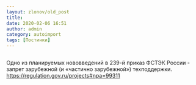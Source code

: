 ```yaml
---
layout: zlonov/old_post
title: 
date: 2020-02-06 16:51
author: admin
category: autoimport
tags: [Постинки]
---
```

<!-- wp:image {"id":73921, "align": "center"} -->
<div class="wp-block-image"><figure class="aligncenter"><img src="/assets/uploads/%D0%A1%D0%BD%D0%B8%D0%BC%D0%BE%D0%BA-%D1%8D%D0%BA%D1%80%D0%B0%D0%BD%D0%B0-2020-02-06-%D0%B2-16.48.48.png" alt="" class="wp-image-73921" /></figure></div>
<!-- /wp:image -->


Одно из планируемых нововведений в 239-й приказ ФСТЭК России - запрет зарубежной (и «частично зарубежной») техподдержки. <a href="https://regulation.gov.ru/projects#npa=99311">https://regulation.gov.ru/projects#npa=99311</a>

